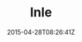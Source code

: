 ---
title: "Inle"
date: 2015-04-28T08:26:41Z
draft: false
description: ""
type: post
region: "Southeast Asia"
country: "Burma (Myanmar)"
thumbnail: "inle-1.jpg"
---